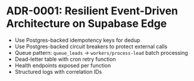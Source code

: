 # ADR-0001: Resilient Event-Driven Architecture on Supabase Edge

- Use Postgres-backed idempotency keys for dedup
- Use Postgres-backed circuit breakers to protect external calls
- Queue pattern: `queue_leads` → `workers/process-lead` batch processing
- Dead-letter table with cron retry function
- Health endpoints exposed per function
- Structured logs with correlation IDs
